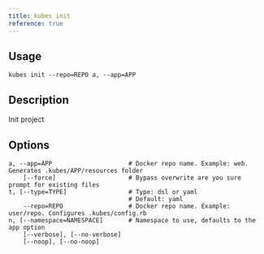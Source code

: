 ```yaml
---
title: kubes init
reference: true
---
```


## Usage

    kubes init --repo=REPO a, --app=APP

## Description

Init project


## Options

```
a, --app=APP                     # Docker repo name. Example: web. Generates .kubes/APP/resources folder
    [--force]                    # Bypass overwrite are you sure prompt for existing files
t, [--type=TYPE]                 # Type: dsl or yaml
                                 # Default: yaml
    --repo=REPO                  # Docker repo name. Example: user/repo. Configures .kubes/config.rb
n, [--namespace=NAMESPACE]       # Namespace to use, defaults to the app option
    [--verbose], [--no-verbose]  
    [--noop], [--no-noop]        
```

